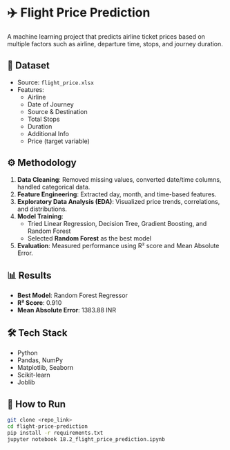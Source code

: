 # ✈️ Flight Price Prediction

A machine learning project that predicts airline ticket prices based on multiple factors such as airline, departure time, stops, and journey duration.

## 📂 Dataset
- Source: `flight_price.xlsx`
- Features:
  - Airline
  - Date of Journey
  - Source & Destination
  - Total Stops
  - Duration
  - Additional Info
  - Price (target variable)

## ⚙️ Methodology
1. **Data Cleaning**: Removed missing values, converted date/time columns, handled categorical data.
2. **Feature Engineering**: Extracted day, month, and time-based features.
3. **Exploratory Data Analysis (EDA)**: Visualized price trends, correlations, and distributions.
4. **Model Training**:
   - Tried Linear Regression, Decision Tree, Gradient Boosting, and Random Forest
   - Selected **Random Forest** as the best model
5. **Evaluation**: Measured performance using R² score and Mean Absolute Error.

## 📊 Results
- **Best Model**: Random Forest Regressor
- **R² Score**: 0.910
- **Mean Absolute Error**: 1383.88 INR

## 🛠 Tech Stack
- Python
- Pandas, NumPy
- Matplotlib, Seaborn
- Scikit-learn
- Joblib

## 🚀 How to Run
```bash
git clone <repo_link>
cd flight-price-prediction
pip install -r requirements.txt
jupyter notebook 18.2_flight_price_prediction.ipynb
